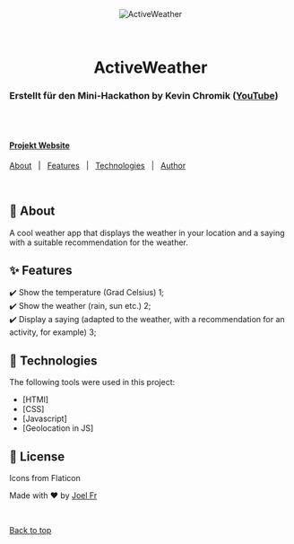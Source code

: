 <div align="center" id="top"> 
  <img src="./.github/app.gif" alt="ActiveWeather" />

&#xa0;

  <!-- <a href="https://activeweather.netlify.app">Demo</a> -->
</div>

<h1 align="center">ActiveWeather</h1>

<h3>Erstellt für den Mini-Hackathon by Kevin Chromik (<a href="https://www.youtube.com/@KevinChromik">YouTube</a>)</h3>

<!-- Status -->

<!-- <h4 align="center">
	🚧  ActiveWeather 🚀 Under construction...  🚧
</h4>

<hr> -->
<br>
<br>

<p align="center">
  
  <h4><a href="https://joelfr-dev.github.io/ActiveWeather/">Projekt Website</a></h4>
  <a href="#dart-about">About</a> &#xa0; | &#xa0; 
  <a href="#sparkles-features">Features</a> &#xa0; | &#xa0;
  <a href="#rocket-technologies">Technologies</a> &#xa0; | &#xa0;
  <a href="https://github.com/joelfr-dev" target="_blank">Author</a>
</p>

<br>

## :dart: About

A cool weather app that displays the weather in your location and
a saying with a suitable recommendation for the weather.

## :sparkles: Features

:heavy_check_mark: Show the temperature (Grad Celsius) 1;\
:heavy_check_mark: Show the weather (rain, sun etc.) 2;\
:heavy_check_mark: Display a saying (adapted to the weather, with a recommendation for an activity, for example) 3;

## :rocket: Technologies

The following tools were used in this project:

- [HTMl]
- [CSS]
- [Javascript]
- [Geolocation in JS]

## :memo: License

Icons from Flaticon

Made with :heart: by <a href="https://github.com/joelfr-dev" target="_blank">Joel Fr</a>

&#xa0;

<a href="#top">Back to top</a>
